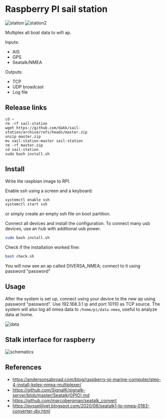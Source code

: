 # Raspberry PI sail station

![station](https://user-images.githubusercontent.com/1060425/144998274-dc84c163-21de-4a79-884c-eac48d8ab764.jpg?s=250)
![station2](https://user-images.githubusercontent.com/1060425/144998294-8879c9f1-f3ce-4b34-b867-25683005da76.jpg?s=250)


Multiplex all boat data to wifi ap.

Inputs:
- AIS 
- GPS
- Seatalk/NMEA

Outputs:
- TCP
- UDP broadcast
- Log file


## Release links

```
cd ~
rm -rf sail-station
wget https://github.com/dakk/sail-station/archive/refs/heads/master.zip
unzip master.zip
mv sail-station-master sail-station
rm -rf master.zip
cd sail-station
sudo bash install.sh
```

## Install

Write lite raspbian image to RPI.

Enable ssh using a screen and a keyboard:

```bash
systemctl enable ssh
systemctl start ssh
```

or simply create an empty ssh file on boot partition.

Connect all devices and install the configuration. To connect many usb devices, use an hub with additional
usb power.

```bash
sudo bash install.sh
```

Check if the installation worked fine:

```bash
bash check.sh
```

You will now see an ap called DIVERSA_NMEA; connect to it using password "password"


## Usage

After the system is set up, connect using your device to the new ap using password "password". Use 192.168.3.1 ip and port 10110 as TCP source. 
The system will also log all nmea data to ```/home/pi/data.nmea```, useful to analyze data at home.

![data](https://user-images.githubusercontent.com/1060425/144998326-00799f41-287e-4f48-927e-8e1be99fad2b.jpg)


## Stalk interface for raspberry

![schematics](https://user-images.githubusercontent.com/1060425/144998349-d8c1aecc-723a-491a-8f82-6e9ede4e8ee1.jpg)


## References

- https://andersonsabroad.com/blog/raspberry-pi-marine-computer/step-4-install-kplex-nmea-multiplexer/
- https://github.com/SignalK/signalk-server/blob/master/Seatalk(GPIO).md
- https://github.com/marcobergman/seatalk_convert
- https://pysselilivet.blogspot.com/2020/06/seatalk1-to-nmea-0183-converter-diy.html

